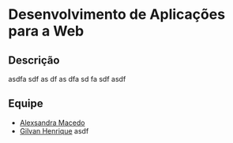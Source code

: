 # Desenvolvimento de Aplicações para a Web

## Descrição
asdfa
sdf
as
df
as
dfa
sd
fa
sdf
asdf
## Equipe
* [Alexsandra Macedo](https://github.com/AlexsandraM)
* [Gilvan Henrique](https://github.com/GilvanHenrique)
asdf
